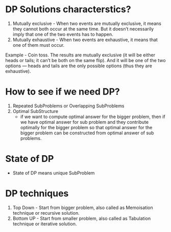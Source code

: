 # DP Solutions characterstics?

1) Mutually exclusive - When two events are mutually exclusive, it means they cannot both occur at the same time. But it doesn’t necessarily imply that one of the two events has to happen.
2) Mutually exhaustive - When two events are exhaustive, it means that one of them must occur.

Example - Coin toss. The results are mutually exclusive (it will be either heads or tails; it can’t be both on the same flip). And it will be one of the two options — heads and tails are the only possible options (thus they are exhaustive).

# How to see if we need DP?

1) Repeated SubProblems or Overlapping SubProblems
2) Optimal SubStructure
    - if we want to compute optimal answer for the bigger problem, then if we have optimal answer for sub problem and they contribute optimally for the bigger problem so that optimal answer for the bigger problem can be constructed from optimal answer of sub problems.

# State of DP
 - State of DP means unique SubProblem

# DP techniques

1) Top Down - Start from bigger problem, also called as Memoisation technique or recursive solution.
2) Bottom UP - Start from smaller problem, also called as Tabulation technique or iterative solution.
